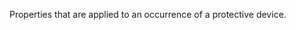 Properties that are applied to an occurrence of a protective device.

<!-- end of short definition -->

